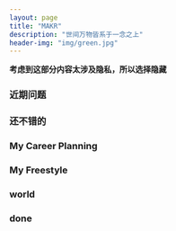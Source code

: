 ```yaml
---
layout: page
title: "MAKR"
description: "世间万物皆系于一念之上"
header-img: "img/green.jpg"
---
```

**考虑到这部分内容太涉及隐私，所以选择隐藏**
### 近期问题
<!-- - 衣服该洗了 -->
<!-- - 头发该剪了，emmm，要考虑有个属于自己的不错发型了 -->
<!-- - 作息时间必须要注意了，最近都太晚睡 -->
<!-- - 不能吃辣的，油腻的，少吃冰冷的食物 -->
<!-- - 多花时间准备教师资格证 -->
<!-- - 还有未来格局的一些思考 -->
<!-- - 黑芝麻坚果蛋白质枸杞 -->
<!-- - 注意生活习惯的各方面 -->
<!-- - 房间整洁，定期打扫 -->
<!-- - 有时间必须学学炒菜了，但是可能这一年是抽不出精力了 -->
<!-- - 控制情绪吧，冷静，保持清醒 -->
<!-- - 多出去晒太阳，对我有很大的帮助 -->
<!-- - 感觉说话聊天挺重要的，与人相处方面，需要多交朋友 -->
<!-- - 自律 -->
<!-- - 执行力 -->
<!-- - 每天早晨煮两个鸡蛋 -->
<!-- - 五险一金详细了解一下 -->
<!-- - 最近健身似乎把背部拉伤了，应该是用力不对所致，接下来一段时间就只做俯卧撑了吧 -->

### 还不错的
<!-- - 慢慢来，我有太多的事情想做了，我怎么甘心只当一名最普通的老师呢 -->
<!-- - 我想做一个附有个性的新时代的老师，有机会的话我可以考研当个大学老师的 -->
<!-- - 期待明天清晨瑟瑟的冷风 -->

<!-- ### 艺术就是爆炸 -->
<!-- `singer`     `stronger`    `English`   -->
<!-- `dancer`     `author`      `Photoshop` -->

### My Career Planning  
<!-- （设想） -->
<!-- 小学语文老师 -->
<!-- 初中语文老师 -->
<!-- 英语 -->
<!-- 国际汉语老师 -->
<!-- 南美洲 -->
<!--  -->


### My Freestyle
<!-- - -->
<!-- - 与时俱进，敢于拥抱新事物，应对新变化 -->
<!-- - 独立思考 -->
<!-- - 谁年轻的时候没有爱过几个渣女 -->
<!-- - 养成良好的习惯，在于不受环境的诱惑，在于高度自信的自律 -->
<!-- - 逃离舒适圈 -->
<!-- - 拒绝拖延症 -->
<!-- - 很多时候选择比努力更重要 -->
<!-- - 大学我荒废了四年，往后余生我要不一样的烟火 -->
<!-- - 复利是世界的第八大奇迹，其威力甚至超过了原子弹 -->
<!-- - 终身学习的时代 -->
<!-- - 要懂得生活 -->
<!-- - 做饭炒菜 -->
<!-- - 朋友 -->
<!-- - 冷静思考分析总结反思--吾日三省 -->
<!-- - 作息时间 -->
<!-- - 执行力 -->
<!-- - 穿搭个人风格，形象 -->
<!-- - 自律 -->
<!-- - 习惯的力量 -->
<!-- - 35岁的中年危机 -->
<!-- - 懂得时间管理，让生活更有条理，你将会更具幸福感 -->
<!-- - 早睡早起，有益身体 -->
<!-- - 心无旁骛，世间万物皆系于一念之上 -->
<!-- - 学一种新事物需要多久，20个小时就够了 -->
<!-- - 就是要释放自己的个性，艺术就是爆炸，无所谓永恒 -->
<!-- - 在擅长的领域做到极致，是普通人为数不多的捷径 -->
<!-- - 人越是活得明白，越是有想做的事情，越是孤独 -->
<!-- - 别让旁人轻易打乱你的生活节奏 -->
<!-- - 深度老龄化社会已经在不经意间来临了 -->
<!-- - 效率很重要，不做低效的勤奋者 -->

### world
<!-- - 国家公布2030年将开始实行每周3休制 -->
<!-- - 多关于一下虚拟现实的发展VR-AR -->

### done
<!-- - -->
